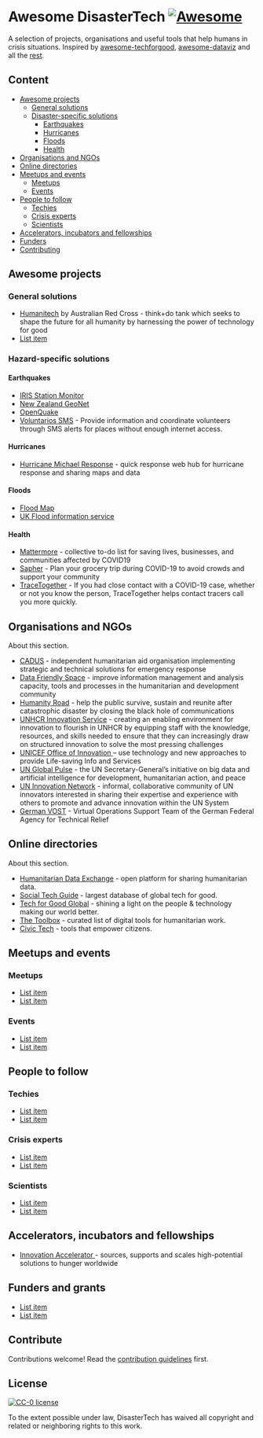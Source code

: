 # Awesome DisasterTech [![Awesome](https://awesome.re/badge.svg)](https://awesome.re)

A selection of projects, organisations and useful tools that help humans in crisis situations. Inspired by [awesome-techforgood](https://github.com/TechforgoodCAST/awesome-techforgood), [awesome-dataviz](https://github.com/fasouto/awesome-dataviz) and all the [rest](https://github.com/sindresorhus/awesome).


## Content

- [Awesome projects](#awesome-projects)
  - [General solutions](#general-solutions)
  - [Disaster-specific solutions](#hazard-specific-solutions)
    - [Earthquakes](#earthquakes)
    - [Hurricanes](#hurricanes)
    - [Floods](#floods)
    - [Health](#health)
- [Organisations and NGOs](#organisations-and-ngos)
- [Online directories](#online-directories)
- [Meetups and events](#meetups-and-events)
  - [Meetups](#meetups)
  - [Events](#events)
- [People to follow](#people-to-follow)
  - [Techies](#techies)
  - [Crisis experts](#crisis-experts)
  - [Scientists](#scientists)
- [Accelerators, incubators and fellowships](#accelerators-incubators-and-fellowships)
- [Funders](#funders-and-grants)
- [Contributing](#contribute)


## Awesome projects

### General solutions

- [Humanitech](https://www.redcross.org.au/humanitech) by Australian Red Cross - think+do tank which seeks to shape the future for all humanity by harnessing the power of technology for good 
- [List item](http://example.com)

### Hazard-specific solutions

#### Earthquakes

- [IRIS Station Monitor](https://www.iris.edu/app/station_monitor/)
- [New Zealand GeoNet](https://www.geonet.org.nz/earthquake)
- [OpenQuake](https://www.globalquakemodel.org/openquake)
- [Voluntarios SMS](https://sismomx-sms.herokuapp.com/) - Provide information and coordinate volunteers through SMS alerts for places without enough internet access.

#### Hurricanes

- [Hurricane Michael Response](https://michaelresponse.org/) - quick response web hub for hurricane response and sharing maps and data 

#### Floods

- [Flood Map](https://www.floodmap.net/)
- [UK Flood information service](https://flood-warning-information.service.gov.uk/warnings)

#### Health

- [Mattermore](https://covid.mattermore.io/) - collective to-do list for saving lives, businesses, and communities affected by COVID19
- [Sapher](https://sapher.co/) - Plan your grocery trip during COVID-19 to avoid crowds and support your community
- [TraceTogether](https://www.tracetogether.gov.sg) - If you had close contact with a COVID-19 case, whether or not you know the person, TraceTogether helps contact tracers call you more quickly.

## Organisations and NGOs

About this section.

- [CADUS](https://www.cadus.org/de/) - independent humanitarian aid organisation implementing strategic and technical solutions for emergency response
- [Data Friendly Space](https://datafriendlyspace.org/) - improve information management and analysis capacity, tools and processes in the humanitarian and development community
- [Humanity Road](https://www.humanityroad.org) - help the public survive, sustain and reunite after catastrophic disaster by closing the black hole of communications
- [UNHCR Innovation Service](https://www.unhcr.org/innovation/) - creating an enabling environment for innovation to flourish in UNHCR by equipping staff with the knowledge, resources, and skills needed to ensure that they can increasingly draw on structured innovation to solve the most pressing challenges
- [UNICEF Office of Innovation ](https://www.unicef.org/innovation/) – use technology and new approaches to provide Life-saving Info and Services 
- [UN Global Pulse](https://www.unglobalpulse.org/) - the UN Secretary-General’s initiative on big data and artificial intelligence for development, humanitarian action, and peace
- [UN Innovation Network](https://www.uninnovation.network/) - informal, collaborative community of UN innovators interested in sharing their expertise and experience with others to promote and advance innovation within the UN System
- [German VOST](https://www.facebook.com/VOSTde/) - Virtual Operations Support Team of the German Federal Agency for Technical Relief

## Online directories

About this section.

- [Humanitarian Data Exchange](https://data.humdata.org/) - open platform for sharing humanitarian data.
- [Social Tech Guide](http://socialtech.org.uk/) - largest database of global tech for good.
- [Tech for Good Global](http://www.techforgood.global/) - shining a light on the people & technology making our world better.
- [The Toolbox](http://www.thetoolbox.org/) - curated list of digital tools for humanitarian work.
- [Civic Tech](http://civictech.co.uk) - tools that empower citizens.

## Meetups and events

### Meetups

- [List item](http://example.com)
- [List item](http://example.com)

### Events

- [List item](http://example.com)
- [List item](http://example.com)

## People to follow

### Techies

- [List item](http://example.com)
- [List item](http://example.com)

### Crisis experts

- [List item](http://example.com)
- [List item](http://example.com)

### Scientists

- [List item](http://example.com)
- [List item](http://example.com)

## Accelerators, incubators and fellowships

- [Innovation Accelerator ](https://innovation.wfp.org/) - sources, supports and scales high-potential solutions to hunger worldwide

## Funders and grants

- [List item](http://example.com)
- [List item](http://example.com)


## Contribute

Contributions welcome! Read the [contribution guidelines](contributing.md) first.


## License

[![CC-0 license](https://img.shields.io/badge/License-CC--0-blue.svg)](https://creativecommons.org/licenses/by-nd/4.0)

To the extent possible under law, DisasterTech has waived all copyright and
related or neighboring rights to this work.
